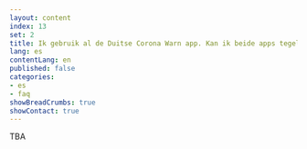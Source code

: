 ```yaml
---
layout: content
index: 13
set: 2
title: Ik gebruik al de Duitse Corona Warn app. Kan ik beide apps tegelijkertijd gebruiken?
lang: es
contentLang: en
published: false
categories:
- es
- faq
showBreadCrumbs: true
showContact: true
---
```


TBA
